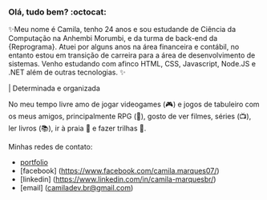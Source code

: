 ### Olá, tudo bem? :octocat:

✨Meu nome é Camila, tenho 24 anos e sou estudande de Ciência da Computação na Anhembi Morumbi, e da turma de back-end da {Reprograma}. Atuei por alguns anos na área financeira e contábil, no entanto estou em transição de carreira para a área de desenvolvimento de sistemas. Venho estudando com afinco HTML, CSS, Javascript, Node.JS e .NET além de outras tecnologias. ✨ 

|      Determinada e organizada

No meu tempo livre amo de jogar videogames (:video_game:) e jogos de tabuleiro com os meus amigos, principalmente RPG (:game_die:), gosto de ver filmes, séries (:tv:), ler livros (:books:), ir à praia :ocean: e fazer trilhas :leaves:.


Minhas redes de contato:
- [portfolio](https://camiladevbr.wixsite.com/portfolio)
- [facebook] (https://www.facebook.com/camila.marques07/)
- [linkedin] (https://www.linkedin.com/in/camila-marquesbr/)
- [email] (camiladev.br@gmail.com)
